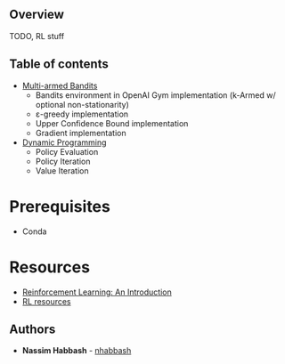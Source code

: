 ## Overview
TODO, RL stuff

## Table of contents
* [Multi-armed Bandits](./MAB)
    * Bandits environment in OpenAI Gym implementation (k-Armed w/ optional non-stationarity)
    * ε-greedy implementation
    * Upper Confidence Bound implementation
    * Gradient implementation
* [Dynamic Programming](./DP)
    * Policy Evaluation
    * Policy Iteration
    * Value Iteration

# Prerequisites
* Conda

# Resources
* [Reinforcement Learning: An Introduction](http://incompleteideas.net/book/RLbook2018.pdf)
* [RL resources](https://github.com/dennybritz/reinforcement-learning)

## Authors
* **Nassim Habbash** - [nhabbash](https://github.com/nhabbash)

